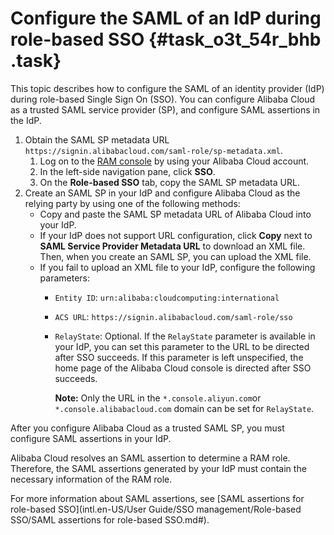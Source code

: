 # Configure the SAML of an IdP during role-based SSO {#task_o3t_54r_bhb .task}

This topic describes how to configure the SAML of an identity provider \(IdP\) during role-based Single Sign On \(SSO\). You can configure Alibaba Cloud as a trusted SAML service provider \(SP\), and configure SAML assertions in the IdP.

1.  Obtain the SAML SP metadata URL `https://signin.alibabacloud.com/saml-role/sp-metadata.xml`. 
    1.  Log on to the [RAM console](https://ram.console.aliyun.com/) by using your Alibaba Cloud account.
    2.  In the left-side navigation pane, click **SSO**.
    3.  On the **Role-based SSO** tab, copy the SAML SP metadata URL.
2.  Create an SAML SP in your IdP and configure Alibaba Cloud as the relying party by using one of the following methods: 
    -   Copy and paste the SAML SP metadata URL of Alibaba Cloud into your IdP.
    -   If your IdP does not support URL configuration, click **Copy** next to **SAML Service Provider Metadata URL** to download an XML file. Then, when you create an SAML SP, you can upload the XML file.
    -   If you fail to upload an XML file to your IdP, configure the following parameters:
        -   `Entity ID`: `urn:alibaba:cloudcomputing:international`
        -   `ACS URL`: `https://signin.alibabacloud.com/saml-role/sso`
        -   `RelayState`: Optional. If the `RelayState` parameter is available in your IdP, you can set this parameter to the URL to be directed after SSO succeeds. If this parameter is left unspecified, the home page of the Alibaba Cloud console is directed after SSO succeeds.

            **Note:** Only the URL in the `*.console.aliyun.com`or `*.console.alibabacloud.com` domain can be set for `RelayState`.


After you configure Alibaba Cloud as a trusted SAML SP, you must configure SAML assertions in your IdP.

Alibaba Cloud resolves an SAML assertion to determine a RAM role. Therefore, the SAML assertions generated by your IdP must contain the necessary information of the RAM role.

For more information about SAML assertions, see [SAML assertions for role-based SSO](intl.en-US/User Guide/SSO management/Role-based SSO/SAML assertions for role-based SSO.md#).

